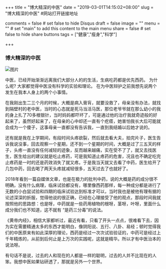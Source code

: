 +++
title = "博大精深的中医"
date = "2019-03-01T14:15:02+08:00"
slug = "博大精深的中医" 	#网站打开链接地址

comments = false       # set false to hide Disqus
draft = false
image = ""
menu = ""		# set "main" to add this content to the main menu
share = false	# set false to hide share buttons
tags = ["健康","瘦身","科学"]

+++


### 博大精深的中医

![图片](2019.03.01-01.jpg)   

中医，已经开始渐渐远离我们大部分人的的生活，生病吃药都是优先西药。
为什么呢? 大家都觉得中医没有科学的实验和理论。
在为中医辩护之前我想先说两个发生在我本人身上的两个小事情。  


在我刚出生二三个月的时候，大概是病入膏肓，就要没救了，母亲没有办法，就找到隔壁村的老中医，当时的心态就是死马当活马医，那位老爷爷就在那么幼小的我的身上扎了70多根银针，当时妈妈都吓坏了，可是通过他的治疗我就奇迹般的好起来了，虽然好起来了，在母亲的心中却还一直有个疙瘩，她害怕我长大后可能就会成为一个傻子，这事母亲一直都没有告诉我，一直到我结婚以后她才说的。  

还有就是我在上学期间，有段时间头疼欲裂，然后就去看大夫，拍完片子，医生告诉我说没事，回去观察一个星期，还不到一个星期的时间，大概是过了三五天的样子，头疼一直没有任何减轻的迹象，反而越来越痛，实在受不了了，就又去找医生，医生给出的建议就是吃止疼药，可是我知道止疼药的危害，况且也不确定吃完止疼药是一时的还是药效消失了就又疼。于是我当天就又去看了中药，医生给开了几包中药，回去喝了两天头疼就减轻很多，五天过去了也就好了。  


2018年看到一篇自媒体文章，也是在极力的批判中药，说的大概是药的成分很不明确，没有什么病理，临床试验都没有，哪里像西药那样，每一种成分都是进行了无数的小白鼠试验和四期的临床试验达到标准才可以，当时我也是被他有理有据的论述深深的折服，觉得他说的很正确，已经在心理接受了他的观点，那段时间我就按照他的思路想：也是呀，中药就是一些药用植物的根呀，茎呀，叶呀，里面什么成分我们也不知道，这不就有 “是药三分毒”的说法。  


《黄帝内经》，相信大家都听过，最近有看，只看了开头一点点，很难看下去，因为实在需要精通太多的东西才能明白，像阴阳说、五行、八卦、易经；顿时觉得我们的中医原来有如此深厚的理论，西药是经过一次次试验验证的，中药可是经过上千年精炼的，从前到后何止是上万次的实践呢，这就是精华。所以才有中医治本的说法呀。



有句话不是说，过去的人和现在的人都是一样的聪明，过去的人并不比现在的人笨。我想中医如果钻研透了，那就是另外一个世界。